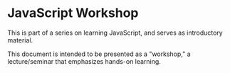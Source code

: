 # JavaScript Workshop

This is part of a series on learning JavaScript, and serves as introductory material.

This document is intended to be presented as a "workshop," a lecture/seminar that emphasizes hands-on learning.
